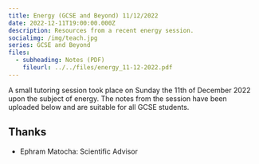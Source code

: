 ```yaml
---
title: Energy (GCSE and Beyond) 11/12/2022
date: 2022-12-11T19:00:00.000Z
description: Resources from a recent energy session.
socialimg: /img/teach.jpg
series: GCSE and Beyond
files:
  - subheading: Notes (PDF)
    fileurl: ../../files/energy_11-12-2022.pdf
---
```


A small tutoring session took place on Sunday the 11th of December 2022 upon the subject of energy. The notes from the session have been uploaded below and are suitable for all GCSE students.

## Thanks

- Ephram Matocha: Scientific Advisor
